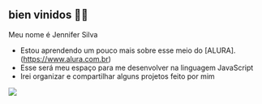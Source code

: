 ## bien vinidos 💋👀

Meu nome é Jennifer Silva

- Estou aprendendo um pouco mais sobre esse meio do [ALURA]. (https://www.alura.com.br)
- Esse será meu espaço para me desenvolver na linguagem JavaScript
- Irei organizar e compartilhar alguns projetos feito por mim

![](https://media1.tenor.com/m/2_hwjYcJlSoAAAAd/pet-lover.gif)


